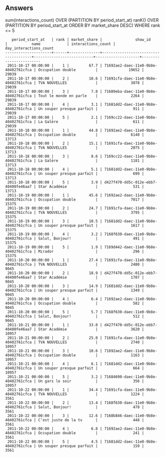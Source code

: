 Answers
-------

sum(interactions_count) OVER (PARTITION BY period_start_at)
ranK() OVER (PARTITION BY period_start_at ORDER BY market_share DESC)
WHERE rank <= 5

       period_start_at   | rank | market_share |               show_id                |           name            | interactions_count | day_interactions_count
    ---------------------+------+--------------+--------------------------------------+---------------------------+--------------------+------------------------
     2011-10-17 00:00:00 |    1 |         67.7 | 71692ae2-daec-11e0-9b8e-40402761cfca | Occupation double         |              19652 |                  29039
     2011-10-17 00:00:00 |    2 |         10.6 | 71691cfa-daec-11e0-9b8e-40402761cfca | TVA NOUVELLES             |               3078 |                  29039
     2011-10-17 00:00:00 |    3 |          7.8 | 71689eba-daec-11e0-9b8e-40402761cfca | Tout le monde en parle    |               2264 |                  29039
     2011-10-17 00:00:00 |    4 |          3.1 | 71681dd2-daec-11e0-9b8e-40402761cfca | Un souper presque parfait |                911 |                  29039
     2011-10-17 00:00:00 |    5 |          2.1 | 7169cc22-daec-11e0-9b8e-40402761cfca | La Galère                 |                611 |                  29039
     2011-10-18 00:00:00 |    1 |         44.8 | 71692ae2-daec-11e0-9b8e-40402761cfca | Occupation double         |               6140 |                  13713
     2011-10-18 00:00:00 |    2 |         15.1 | 71691cfa-daec-11e0-9b8e-40402761cfca | TVA NOUVELLES             |               2075 |                  13713
     2011-10-18 00:00:00 |    3 |          8.6 | 7169cc22-daec-11e0-9b8e-40402761cfca | La Galère                 |               1181 |                  13713
     2011-10-18 00:00:00 |    4 |          5.1 | 71681dd2-daec-11e0-9b8e-40402761cfca | Un souper presque parfait |                699 |                  13713
     2011-10-18 00:00:00 |    5 |          3.9 | d427f470-dd5c-012e-ebb7-40400fe46aa7 | Star Académie             |                531 |                  13713
     2011-10-19 00:00:00 |    1 |         45.6 | 71692ae2-daec-11e0-9b8e-40402761cfca | Occupation double         |               7017 |                  15375
     2011-10-19 00:00:00 |    2 |         24.7 | 71691cfa-daec-11e0-9b8e-40402761cfca | TVA NOUVELLES             |               3795 |                  15375
     2011-10-19 00:00:00 |    3 |         10.5 | 71681dd2-daec-11e0-9b8e-40402761cfca | Un souper presque parfait |               1617 |                  15375
     2011-10-19 00:00:00 |    4 |          3.2 | 7168f630-daec-11e0-9b8e-40402761cfca | Salut, Bonjour!           |                491 |                  15375
     2011-10-19 00:00:00 |    5 |          1.9 | 7169d442-daec-11e0-9b8e-40402761cfca | Mirador                   |                296 |                  15375
     2011-10-20 00:00:00 |    1 |         27.4 | 71691cfa-daec-11e0-9b8e-40402761cfca | TVA NOUVELLES             |               2480 |                   9045
     2011-10-20 00:00:00 |    2 |         18.9 | d427f470-dd5c-012e-ebb7-40400fe46aa7 | Star Académie             |               1707 |                   9045
     2011-10-20 00:00:00 |    3 |         14.9 | 71681dd2-daec-11e0-9b8e-40402761cfca | Un souper presque parfait |               1349 |                   9045
     2011-10-20 00:00:00 |    4 |          6.4 | 71692ae2-daec-11e0-9b8e-40402761cfca | Occupation double         |                582 |                   9045
     2011-10-20 00:00:00 |    5 |          5.7 | 7168f630-daec-11e0-9b8e-40402761cfca | Salut, Bonjour!           |                512 |                   9045
     2011-10-21 00:00:00 |    1 |         33.0 | d427f470-dd5c-012e-ebb7-40400fe46aa7 | Star Académie             |               3620 |                  10957
     2011-10-21 00:00:00 |    2 |         25.0 | 71691cfa-daec-11e0-9b8e-40402761cfca | TVA NOUVELLES             |               2740 |                  10957
     2011-10-21 00:00:00 |    3 |         10.6 | 71692ae2-daec-11e0-9b8e-40402761cfca | Occupation double         |               1163 |                  10957
     2011-10-21 00:00:00 |    4 |          6.1 | 71681dd2-daec-11e0-9b8e-40402761cfca | Un souper presque parfait |                664 |                  10957
     2011-10-21 00:00:00 |    5 |          3.2 | 71684690-daec-11e0-9b8e-40402761cfca | Un gars le soir           |                356 |                  10957
     2011-10-22 00:00:00 |    1 |         34.4 | 71691cfa-daec-11e0-9b8e-40402761cfca | TVA NOUVELLES             |               1224 |                   3561
     2011-10-22 00:00:00 |    2 |         13.4 | 7168f630-daec-11e0-9b8e-40402761cfca | Salut, Bonjour!           |                478 |                   3561
     2011-10-22 00:00:00 |    3 |         12.6 | 7168b846-daec-11e0-9b8e-40402761cfca | C’est juste de la tv      |                448 |                   3561
     2011-10-22 00:00:00 |    4 |          6.8 | 71692ae2-daec-11e0-9b8e-40402761cfca | Occupation double         |                241 |                   3561
     2011-10-22 00:00:00 |    5 |          4.5 | 71681dd2-daec-11e0-9b8e-40402761cfca | Un souper presque parfait |                159 |                   3561

